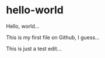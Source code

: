 # hello-world

Hello, world...

This is my first file on Github, I guess...

This is just a test edit...
